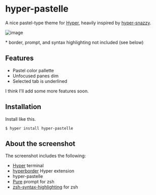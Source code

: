 # hyper-pastelle
A nice pastel-type theme for [Hyper](https://hyper.is), heavily inspired by [hyper-snazzy](https://github.com/sindresorhus/hyper-snazzy).
 
![image](https://github.com/dilanx/hyper-pastelle/blob/main/image.png)

\* border, prompt, and syntax highlighting not included (see below)

## Features
* Pastel color pallette
* Unfocused panes dim
* Selected tab is underlined

I think I'll add some more features soon.

## Installation
Install like this.

`$ hyper install hyper-pastelle`

## About the screenshot
The screenshot includes the following:
* [Hyper](https://hyper.is) terminal
* [hyperborder](https://github.com/webmatze/hyperborder) Hyper extension
* hyper-pastelle
* [Pure](https://github.com/sindresorhus/pure) prompt for zsh
* [zsh-syntax-highlighting](https://github.com/zsh-users/zsh-syntax-highlighting) for zsh

